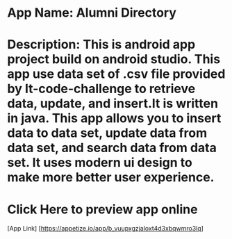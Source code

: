 # App Name: Alumni Directory<br>
# Description: This is android app project build on android studio. This app use data set of .csv file provided by It-code-challenge to retrieve data, update, and insert.It is written in java. This app allows you to insert data to data set, update data from data set, and search data from data set. It uses modern ui design to make more better user experience. 


# Click Here to preview app online
[App Link] [https://appetize.io/app/b_vuupxgzjaloxt4d3xbqwmro3lq]  


